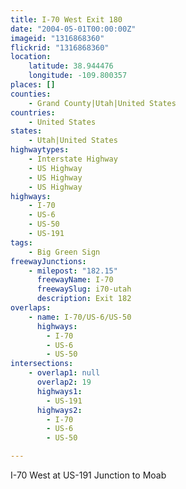 ```yaml
---
title: I-70 West Exit 180
date: "2004-05-01T00:00:00Z"
imageid: "1316868360"
flickrid: "1316868360"
location:
    latitude: 38.944476
    longitude: -109.800357
places: []
counties:
    - Grand County|Utah|United States
countries:
    - United States
states:
    - Utah|United States
highwaytypes:
    - Interstate Highway
    - US Highway
    - US Highway
    - US Highway
highways:
    - I-70
    - US-6
    - US-50
    - US-191
tags:
    - Big Green Sign
freewayJunctions:
    - milepost: "182.15"
      freewayName: I-70
      freewaySlug: i70-utah
      description: Exit 182
overlaps:
    - name: I-70/US-6/US-50
      highways:
        - I-70
        - US-6
        - US-50
intersections:
    - overlap1: null
      overlap2: 19
      highways1:
        - US-191
      highways2:
        - I-70
        - US-6
        - US-50

---
```

I-70 West at US-191 Junction to Moab